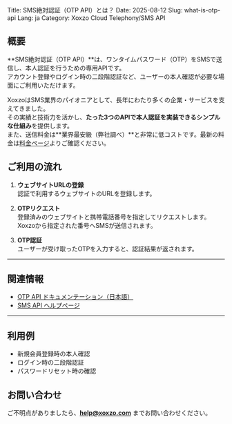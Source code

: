 Title: SMS絶対認証（OTP API）とは？
Date: 2025-08-12
Slug: what-is-otp-api
Lang: ja
Category: Xoxzo Cloud Telephony/SMS API


## 概要
**SMS絶対認証（OTP API）**は、ワンタイムパスワード（OTP）をSMSで送信し、本人認証を行うための専用APIです。  
アカウント登録やログイン時の二段階認証など、ユーザーの本人確認が必要な場面にご利用いただけます。

XoxzoはSMS業界のパイオニアとして、長年にわたり多くの企業・サービスを支えてきました。  
その実績と技術力を活かし、**たった3つのAPIで本人認証を実装できるシンプルな仕組み**を提供します。  
また、送信料金は**業界最安級（弊社調べ）**と非常に低コストです。最新の料金は[料金ページ](https://www.xoxzo.com/ja/about/pricing/)よりご確認ください。

## ご利用の流れ
1. **ウェブサイトURLの登録**  
   認証で利用するウェブサイトのURLを登録します。

2. **OTPリクエスト**  
   登録済みのウェブサイトと携帯電話番号を指定してリクエストします。  
   Xoxzoから指定された番号へSMSが送信されます。

3. **OTP認証**  
   ユーザーが受け取ったOTPを入力すると、認証結果が返されます。

---

## 関連情報
- [OTP API ドキュメンテーション（日本語）](https://docs.xoxzo.com/ja/otp)
- [SMS API ヘルプページ](https://help.xoxzo.com/ja/xoxzo-cloud-telephony/sms-api/)

---

## 利用例
- 新規会員登録時の本人確認
- ログイン時の二段階認証
- パスワードリセット時の確認



## お問い合わせ
ご不明点がありましたら、**help@xoxzo.com** までお問い合わせください。
